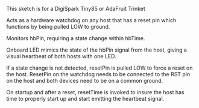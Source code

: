 This sketch is for a DigiSpark Tiny85 or AdaFruit Trinket

Acts as a hardware watchdog on any host that has a reset pin which functions by being pulled LOW to ground.

Monitors hbPin, requiring a state change within hbTime.

Onboard LED mimics the state of the hbPin signal from the host, giving a visual heartbeat of both hosts with one LED.

If a state change is not detected, resetPin is pulled LOW to force a reset on the host.
ResetPin on the watchdog needs to be connected to the RST pin on the host and both devices need to be on a common ground.

On startup and after a reset, resetTime is invoked to insure the host has time to properly start up and start emitting the heartbeat signal.